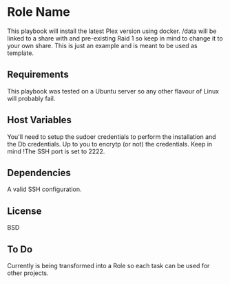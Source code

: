 Role Name
=========

This playbook will install the latest Plex version using docker. /data will be linked to a share with and pre-existing Raid 1 so keep in mind to change it to your own share.
This is just an example and is meant to be used as template.

Requirements
------------
This playbook was tested on a Ubuntu server so any other flavour of Linux will probably fail.

Host Variables
--------------
You'll need to setup the sudoer credentials to perform the installation and the Db credentials. Up to you to encrytp (or not) the credentials.
Keep in mind !The SSH port is set to 2222.

Dependencies
------------

A valid SSH configuration.


License
-------

BSD

To Do
------------------
Currently is being transformed into a Role so each task can be used for other projects.
